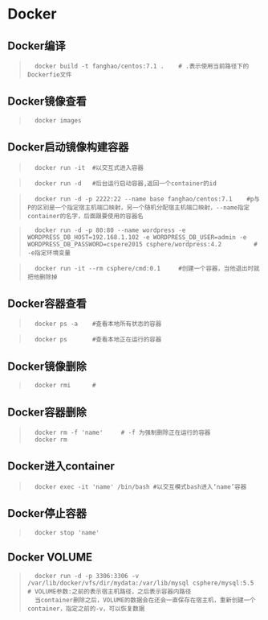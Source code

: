 # Docker

## Docker编译
>       docker build -t fanghao/centos:7.1 .    # .表示使用当前路径下的Dockerfie文件

## Docker镜像查看

>       docker images

## Docker启动镜像构建容器

>       docker run -it  #以交互式进入容器

>       docker run -d   #后台运行启动容器,返回一个container的id

>       docker run -d -p 2222:22 --name base fanghao/centos:7.1    #p与P的区别是一个指定宿主机端口映射，另一个随机分配宿主机端口映射，--name指定container的名字，后面跟要使用的容器名

>       docker run -d -p 80:80 --name wordpress -e WORDPRESS_DB_HOST=192.168.1.102 -e WORDPRESS_DB_USER=admin -e WORDPRESS_DB_PASSWORD=cspere2015 csphere/wordpress:4.2         # -e指定环境变量

>       docker run -it --rm csphere/cmd:0.1     #创建一个容器，当他退出时就把他删除掉
## Docker容器查看

>       docker ps -a    #查看本地所有状态的容器

>       docker ps       #查看本地正在运行的容器

## Docker镜像删除

>       docker rmi      #


## Docker容器删除

>       docker rm -f 'name'     # -f 为强制删除正在运行的容器
>       docker rm 

## Docker进入container

>       docker exec -it 'name' /bin/bash #以交互模式bash进入‘name’容器

## Docker停止容器

>       docker stop 'name'

## Docker VOLUME

>       docker run -d -p 3306:3306 -v /var/lib/docker/vfs/dir/mydata:/var/lib/mysql csphere/mysql:5.5   # VOLUME参数:之前的表示宿主机路径，之后表示容器内路径
>       当container删除之后，VOLUME的数据会在还会一直保存在宿主机，重新创建一个container，指定之前的-v，可以恢复数据

